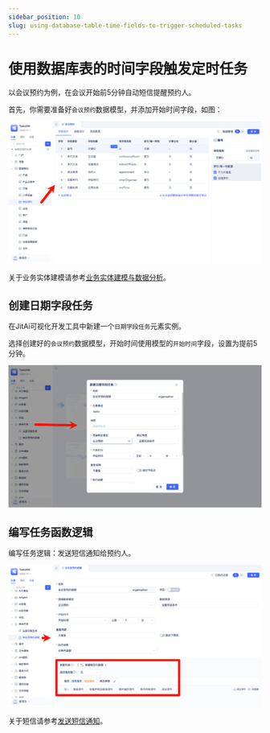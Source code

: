 ```yaml
---
sidebar_position: 10
slug: using-database-table-time-fields-to-trigger-scheduled-tasks
---
```


# 使用数据库表的时间字段触发定时任务
以会议预约为例，在会议开始前5分钟自动短信提醒预约人。

首先，你需要准备好`会议预约`数据模型，并添加开始时间字段，如图：

![会议预约模型](./img/jittask/meeting-reservation-model.png)

关于业务实体建模请参考[业务实体建模与数据分析](./business-entity-modeling-and-data-analysis)。

## 创建日期字段任务
在JitAi可视化开发工具中新建一个`日期字段任务`元素实例。

选择创建好的`会议预约`数据模型，开始时间使用模型的`开始时间`字段，设置为提前5分钟。

![创建日期字段定时任务](./img/jittask/create-date-field-scheduled-task.png)

## 编写任务函数逻辑
编写任务逻辑：发送短信通知给预约人。

![编写日期字段任务逻辑](./img/jittask/write-date-field-task-logic.png)

关于短信请参考[发送短信通知](./sending-sms-notifications)。